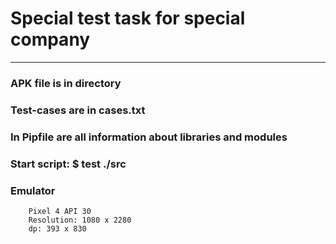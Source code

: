 # Special test task for special company
---------------------------------------
### APK file is in directory
### Test-cases are in cases.txt
### In Pipfile are all information about libraries and modules
### Start script: $ test ./src
### Emulator
``` 
    Pixel 4 API 30
    Resolution: 1080 x 2280
    dp: 393 x 830
```
